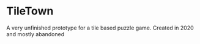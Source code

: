 # TileTown
 A very unfinished prototype for a tile based puzzle game. Created in 2020 and mostly abandoned
